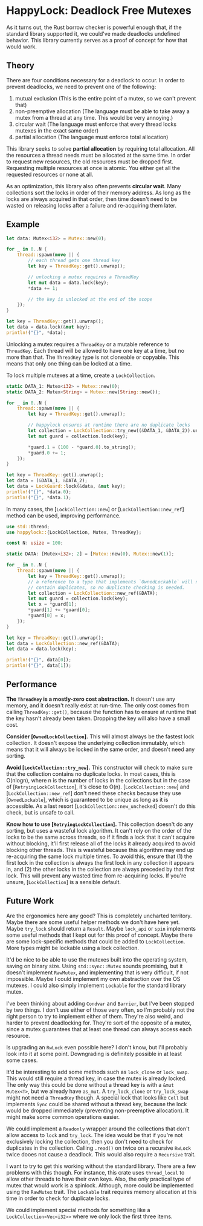 # HappyLock: Deadlock Free Mutexes

As it turns out, the Rust borrow checker is powerful enough that, if the
standard library supported it, we could've made deadlocks undefined behavior.
This library currently serves as a proof of concept for how that would work.

## Theory

There are four conditions necessary for a deadlock to occur. In order to
prevent deadlocks, we need to prevent one of the following:

1. mutual exclusion (This is the entire point of a mutex, so we can't prevent that)
2. non-preemptive allocation (The language must be able to take away a mutex from a thread at any time. This would be very annoying.)
3. circular wait (The language must enforce that every thread locks mutexes in the exact same order)
4. partial allocation (The language must enforce total allocation)

This library seeks to solve **partial allocation** by requiring total
allocation. All the resources a thread needs must be allocated at the same
time. In order to request new resources, the old resources must be dropped
first. Requesting multiple resources at once is atomic. You either get all the
requested resources or none at all.

As an optimization, this library also often prevents **circular wait**. Many
collections sort the locks in order of their memory address. As long as the
locks are always acquired in that order, then time doesn't need to be wasted
on releasing locks after a failure and re-acquiring them later.

## Example

```rust
let data: Mutex<i32> = Mutex::new(0);

for _ in 0..N {
    thread::spawn(move || {
        // each thread gets one thread key
        let key = ThreadKey::get().unwrap();

        // unlocking a mutex requires a ThreadKey
        let mut data = data.lock(key);
        *data += 1;

        // the key is unlocked at the end of the scope
    });
}

let key = ThreadKey::get().unwrap();
let data = data.lock(&mut key);
println!("{}", *data);
```

Unlocking a mutex requires a `ThreadKey` or a mutable reference to `ThreadKey`.
Each thread will be allowed to have one key at a time, but no more than that.
The `ThreadKey` type is not cloneable or copyable. This means that only one
thing can be locked at a time.

To lock multiple mutexes at a time, create a `LockCollection`.

```rust
static DATA_1: Mutex<i32> = Mutex::new(0);
static DATA_2: Mutex<String> = Mutex::new(String::new());

for _ in 0..N {
    thread::spawn(move || {
        let key = ThreadKey::get().unwrap();

        // happylock ensures at runtime there are no duplicate locks
        let collection = LockCollection::try_new((&DATA_1, &DATA_2)).unwrap();
        let mut guard = collection.lock(key);

        *guard.1 = (100 - *guard.0).to_string();
        *guard.0 += 1;
    });
}

let key = ThreadKey::get().unwrap();
let data = (&DATA_1, &DATA_2);
let data = LockGuard::lock(&data, &mut key);
println!("{}", *data.0);
println!("{}", *data.1);
```

In many cases, the [`LockCollection::new`] or [`LockCollection::new_ref`]
method can be used, improving performance.

```rust
use std::thread;
use happylock::{LockCollection, Mutex, ThreadKey};

const N: usize = 100;

static DATA: [Mutex<i32>; 2] = [Mutex::new(0), Mutex::new(1)];

for _ in 0..N {
    thread::spawn(move || {
        let key = ThreadKey::get().unwrap();
        // a reference to a type that implements `OwnedLockable` will never
        // contain duplicates, so no duplicate checking is needed.
        let collection = LockCollection::new_ref(&DATA);
        let mut guard = collection.lock(key);
        let x = *guard[1];
        *guard[1] += *guard[0];
        *guard[0] = x;
    });
}

let key = ThreadKey::get().unwrap();
let data = LockCollection::new_ref(&DATA);
let data = data.lock(key);

println!("{}", data[0]);
println!("{}", data[1]);
```

## Performance

**The `ThreadKey` is a mostly-zero cost abstraction.** It doesn't use any memory, and it doesn't really exist at run-time. The only cost comes from calling `ThreadKey::get()`, because the function has to ensure at runtime that the key hasn't already been taken. Dropping the key will also have a small cost.

**Consider [`OwnedLockCollection`].** This will almost always be the fastest lock collection. It doesn't expose the underlying collection immutably, which means that it will always be locked in the same order, and doesn't need any sorting.

**Avoid [`LockCollection::try_new`].** This constructor will check to make sure that the collection contains no duplicate locks. In most cases, this is O(nlogn), where n is the number of locks in the collections but in the case of [`RetryingLockCollection`], it's close to O(n). [`LockCollection::new`] and [`LockCollection::new_ref`] don't need these checks because they use [`OwnedLockable`], which is guaranteed to be unique as long as it is accessible. As a last resort [`LockCollection::new_unchecked`] doesn't do this check, but is unsafe to call.

**Know how to use [`RetryingLockCollection`].** This collection doesn't do any sorting, but uses a wasteful lock algorithm. It can't rely on the order of the locks to be the same across threads, so if it finds a lock that it can't acquire without blocking, it'll first release all of the locks it already acquired to avoid blocking other threads. This is wasteful because this algorithm may end up re-acquiring the same lock multiple times. To avoid this, ensure that (1) the first lock in the collection is always the first lock in any collection it appears in, and (2) the other locks in the collection are always preceded by that first lock. This will prevent any wasted time from re-acquiring locks. If you're unsure, [`LockCollection`] is a sensible default.

## Future Work

Are the ergonomics here any good? This is completely uncharted territory. Maybe there are some useful helper methods we don't have here yet. Maybe `try_lock` should return a `Result`. Maybe `lock_api` or `spin` implements some useful methods that I kept out for this proof of concept. Maybe there are some lock-specific methods that could be added to `LockCollection`. More types might be lockable using a lock collection.

It'd be nice to be able to use the mutexes built into the operating system, saving on binary size. Using `std::sync::Mutex` sounds promising, but it doesn't implement `RawMutex`, and implementing that is very difficult, if not impossible. Maybe I could implement my own abstraction over the OS mutexes. I could also simply implement `Lockable` for the standard library mutex.

I've been thinking about adding `Condvar` and `Barrier`, but I've been stopped by two things. I don't use either of those very often, so I'm probably not the right person to try to implement either of them. They're also weird, and harder to prevent deadlocking for. They're sort of the opposite of a mutex, since a mutex guarantees that at least one thread can always access each resource.

Is upgrading an `RwLock` even possible here? I don't know, but I'll probably look into it at some point. Downgrading is definitely possible in at least some cases.

It'd be interesting to add some methods such as `lock_clone` or `lock_swap`. This would still require a thread key, in case the mutex is already locked. The only way this could be done without a thread key is with a `&mut Mutex<T>`, but we already have `as_mut`. A `try_lock_clone` or `try_lock_swap` might not need a `ThreadKey` though. A special lock that looks like `Cell` but implements `Sync` could be shared without a thread key, because the lock would be dropped immediately (preventing non-preemptive allocation). It might make some common operations easier.

We could implement a `Readonly` wrapper around the collections that don't allow access to `lock` and `try_lock`. The idea would be that if you're not exclusively locking the collection, then you don't need to check for duplicates in the collection. Calling `.read()` on twice on a recursive `RwLock` twice dooes not cause a deadlock. This would also require a `Recursive` trait.

I want to try to get this working without the standard library. There are a few problems with this though. For instance, this crate uses `thread_local` to allow other threads to have their own keys. Also, the only practical type of mutex that would work is a spinlock. Although, more could be implemented using the `RawMutex` trait. The `Lockable` trait requires memory allocation at this time in order to check for duplicate locks.

We could implement special methods for something like a `LockCollection<Vec<i32>>` where we only lock the first three items.
